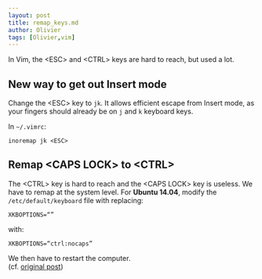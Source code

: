 ```yaml
---
layout: post
title: remap_keys.md
author: Olivier
tags: [Olivier,vim]
---
```

In Vim, the \<ESC> and \<CTRL> keys are hard to reach, but used a lot.

## New way to get out Insert mode
Change the \<ESC> key to `jk`.
It allows efficient escape from Insert mode, as your fingers should already be on `j` and `k` keyboard keys.

In `~/.vimrc`:
```
inoremap jk <ESC>
```


## Remap \<CAPS LOCK> to \<CTRL>
The \<CTRL> key is hard to reach and the \<CAPS LOCK> key is useless.
We have to remap at the system level.
For **Ubuntu 14.04**, modify the `/etc/default/keyboard` file with replacing:
```
XKBOPTIONS=“”
```

with:
```
XKBOPTIONS=“ctrl:nocaps”
```

We then have to restart the computer.  
(cf. [original post](http://askubuntu.com/questions/453793/remapping-caps-lock-in-14-04-trusty-tahr))
